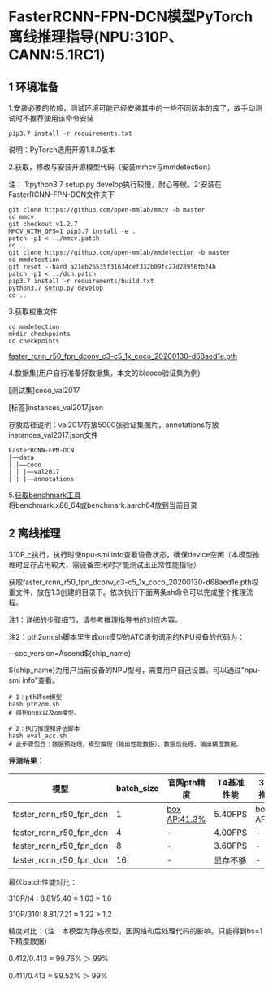 # FasterRCNN-FPN-DCN模型PyTorch离线推理指导(NPU:310P、CANN:5.1RC1)



## 1 环境准备

1.安装必要的依赖，测试环境可能已经安装其中的一些不同版本的库了，故手动测试时不推荐使用该命令安装

```
pip3.7 install -r requirements.txt  
```  
   说明：PyTorch选用开源1.8.0版本    

2.获取，修改与安装开源模型代码（安装mmcv与mmdetection）

注：
1:python3.7 setup.py develop执行较慢，耐心等候。2:安装在FasterRCNN-FPN-DCN文件夹下

```
git clone https://github.com/open-mmlab/mmcv -b master 
cd mmcv
git checkout v1.2.7
MMCV_WITH_OPS=1 pip3.7 install -e .
patch -p1 < ../mmcv.patch
cd ..
git clone https://github.com/open-mmlab/mmdetection -b master
cd mmdetection
git reset --hard a21eb25535f31634cef332b09fc27d28956fb24b
patch -p1 < ../dcn.patch
pip3.7 install -r requirements/build.txt
python3.7 setup.py develop
cd ..
```
3.获取权重文件

``` 
cd mmdetection 
mkdir checkpoints
cd checkpoints
``` 

[faster_rcnn_r50_fpn_dconv_c3-c5_1x_coco_20200130-d68aed1e.pth](参照指导书文档)

4.数据集(用户自行准备好数据集，本文的以coco验证集为例)

[测试集]coco_val2017

[标签]instances_val2017.json

存放路径说明：val2017存放5000张验证集图片，annotations存放instances_val2017.json文件
```
FasterRCNN-FPN-DCN
|——data
| |——coco
| | |——val2017
| | |——annotations
```
5.[获取benchmark工具](参照指导书文档)  
  将benchmark.x86_64或benchmark.aarch64放到当前目录  
  
  
## 2 离线推理

310P上执行，执行时使npu-smi info查看设备状态，确保device空闲（本模型推理时显存占用较大，需设备空闲时才能测试出正常性能指标）

获取faster_rcnn_r50_fpn_dconv_c3-c5_1x_coco_20200130-d68aed1e.pth权重文件，放在1.3创建的目录下。依次执行下面两条sh命令可以完成整个推理流程。

注1：详细的步骤细节，请参考推理指导书的对应内容。

注2：pth2om.sh脚本里生成om模型的ATC语句调用的NPU设备的代码为：

--soc_version=Ascend${chip_name}

${chip_name}为用户当前设备的NPU型号，需要用户自己设置。可以通过"npu-smi info”查看。
```
# 1：pth转om模型
bash pth2om.sh
# 得到onnx以及om模型。

# 2：执行推理和评估脚本
bash eval_acc.sh
# 此步骤包含：数据预处理、模型推理（输出性能数据）、数据后处理、输出精度数据。
```

**评测结果：**


|模型|batch_size|官网pth精度|T4基准性能|310理线推理精度|310性能|310P离线推理精度|310P性能|
|---|---|---|---|---|---|---|---|
|faster_rcnn_r50_fpn_dcn|1|[box AP:41.3%](https://github.com/open-mmlab/mmdetection/tree/master/configs/dcn)|5.40FPS|box AP:41.2%|4.61FPS|box AP:41.1%|7.41FPS|
|faster_rcnn_r50_fpn_dcn|4|-|4.00FPS|-|6.68FPS|-|8.81FPS|
|faster_rcnn_r50_fpn_dcn|8|-|3.60FPS|-|7.21FPS|-|8.45FPS|
|faster_rcnn_r50_fpn_dcn|16|-|显存不够|-|显存不够|-|8.71FPS|

最优batch性能对比：

310P/t4 : 8.81/5.40  ≈ 1.63 > 1.6

310P/310: 8.81/7.21  ≈ 1.22 > 1.2

精度对比：（注：本模型为静态模型，因网络和后处理代码的影响。只能得到bs=1下精度数据）

0.412/0.413 ≈ 99.76% ＞ 99%

0.411/0.413 ≈ 99.52% ＞ 99%